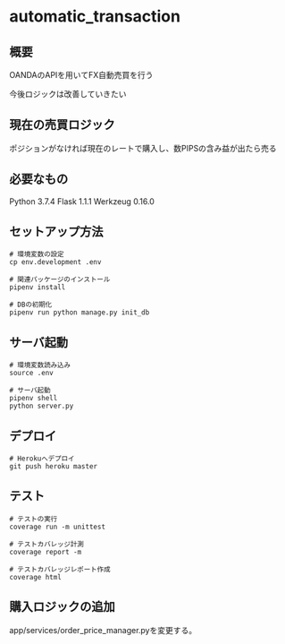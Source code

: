 # automatic_transaction
## 概要
OANDAのAPIを用いてFX自動売買を行う

今後ロジックは改善していきたい

## 現在の売買ロジック
ポジションがなければ現在のレートで購入し、数PIPSの含み益が出たら売る

## 必要なもの
Python 3.7.4
Flask 1.1.1
Werkzeug 0.16.0

## セットアップ方法
```
# 環境変数の設定
cp env.development .env

# 関連パッケージのインストール
pipenv install

# DBの初期化
pipenv run python manage.py init_db
```

## サーバ起動
```
# 環境変数読み込み
source .env

# サーバ起動
pipenv shell
python server.py
```

## デプロイ
```
# Herokuへデプロイ
git push heroku master 
```

## テスト
```
# テストの実行
coverage run -m unittest

# テストカバレッジ計測
coverage report -m

# テストカバレッジレポート作成
coverage html
```

## 購入ロジックの追加
app/services/order_price_manager.pyを変更する。
